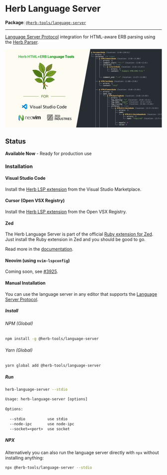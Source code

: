 # Herb Language Server

**Package**: [`@herb-tools/language-server`](https://www.npmjs.com/package/@herb-tools/language-server)

---

[Language Server Protocol](https://github.com/Microsoft/language-server-protocol) integration for HTML-aware ERB parsing using the [Herb Parser](https://herb-tools.dev).

![Herb Language Server in action](https://github.com/marcoroth/herb/raw/main/javascript/packages/language-server/assets/herb-lsp.png)

## Status
**Available Now** - Ready for production use

### Installation

#### Visual Studio Code

Install the [Herb LSP extension](https://marketplace.visualstudio.com/items?itemName=marcoroth.herb-lsp) from the Visual Studio Marketplace.

#### Cursor (Open VSX Registry)

Install the [Herb LSP extension](https://open-vsx.org/extension/marcoroth/herb-lsp) from the Open VSX Registry.

#### Zed

The Herb Language Server is part of the official [Ruby extension for Zed](https://github.com/zed-extensions/ruby). Just install the Ruby extension in Zed and you should be good to go.

Read more in the [documentation](https://zed.dev/docs/languages/ruby).

#### Neovim (using `nvim-lspconfig`)

Coming soon, see [#3925](https://github.com/neovim/nvim-lspconfig/pull/3925).

#### Manual Installation

You can use the language server in any editor that supports the [Language Server Protocol](https://microsoft.github.io/language-server-protocol/).

##### Install

###### NPM (Global)

```bash
npm install -g @herb-tools/language-server
```

###### Yarn (Global)

```bash
yarn global add @herb-tools/language-server
```

##### Run

```bash
herb-language-server --stdio
```

```
Usage: herb-language-server [options]

Options:

  --stdio          use stdio
  --node-ipc       use node-ipc
  --socket=<port>  use socket
```

##### NPX

Alternatively you can also run the language server directly with `npx` without installing anything:

```bash
npx @herb-tools/language-server --stdio
```
